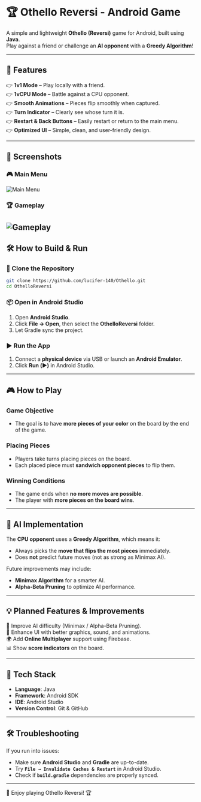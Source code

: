 # 🏆 Othello Reversi - Android Game

A simple and lightweight **Othello (Reversi)** game for Android, built using **Java**.  
Play against a friend or challenge an **AI opponent** with a **Greedy Algorithm**!

---

## 📌 Features
👉 **1v1 Mode** – Play locally with a friend.  
👉 **1vCPU Mode** – Battle against a CPU opponent.  
👉 **Smooth Animations** – Pieces flip smoothly when captured.  
👉 **Turn Indicator** – Clearly see whose turn it is.  
👉 **Restart & Back Buttons** – Easily restart or return to the main menu.  
👉 **Optimized UI** – Simple, clean, and user-friendly design.

---

## 📸 Screenshots
### 🎮 Main Menu
![Main Menu](screenshots/menu.png)

### 🏆 Gameplay
![Gameplay](screenshots/gameplay.png)
---

## 🛠️ How to Build & Run
### **📅 Clone the Repository**
```sh
git clone https://github.com/lucifer-140/Othello.git
cd OthelloReversi
```

### **📦 Open in Android Studio**
1. Open **Android Studio**.
2. Click **File → Open**, then select the **OthelloReversi** folder.
3. Let Gradle sync the project.

### **▶️ Run the App**
1. Connect a **physical device** via USB or launch an **Android Emulator**.
2. Click **Run (▶️)** in Android Studio.

---

## 🎮 How to Play
### **Game Objective**
- The goal is to have **more pieces of your color** on the board by the end of the game.

### **Placing Pieces**
- Players take turns placing pieces on the board.
- Each placed piece must **sandwich opponent pieces** to flip them.

### **Winning Conditions**
- The game ends when **no more moves are possible**.
- The player with **more pieces on the board wins**.

---

## 🤖 AI Implementation
The **CPU opponent** uses a **Greedy Algorithm**, which means it:
- Always picks the **move that flips the most pieces** immediately.
- Does **not** predict future moves (not as strong as Minimax AI).

Future improvements may include:
- **Minimax Algorithm** for a smarter AI.
- **Alpha-Beta Pruning** to optimize AI performance.

---

## 💡 Planned Features & Improvements
🚀 Improve AI difficulty (Minimax / Alpha-Beta Pruning).  
🎨 Enhance UI with better graphics, sound, and animations.  
🌍 Add **Online Multiplayer** support using Firebase.  
📊 Show **score indicators** on the board.

---

## 🔧 Tech Stack
- **Language**: Java
- **Framework**: Android SDK
- **IDE**: Android Studio
- **Version Control**: Git & GitHub

---

## 🛠️ Troubleshooting
If you run into issues:
- Make sure **Android Studio** and **Gradle** are up-to-date.
- Try **`File → Invalidate Caches & Restart`** in Android Studio.
- Check if **`build.gradle`** dependencies are properly synced.

---
🚀 Enjoy playing Othello Reversi! 🏆